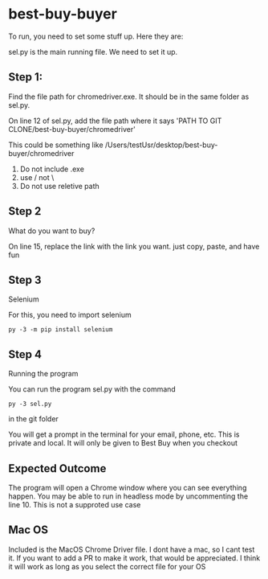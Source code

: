 # best-buy-buyer
To run, you need to set some stuff up. Here they are:

sel.py is the main running file. We need to set it up.

## Step 1:
Find the file path for chromedriver.exe. It should be in the same folder as sel.py. 

On line 12 of sel.py, add the file path where it says 'PATH TO GIT CLONE/best-buy-buyer/chromedriver'

This could be something like /Users/testUsr/desktop/best-buy-buyer/chromedriver

1. Do not include .exe
2. use / not \
3. Do not use reletive path

## Step 2
What do you want to buy?

On line 15, replace the link with the link you want. just copy, paste, and have fun

## Step 3
Selenium

For this, you need to import selenium

```
py -3 -m pip install selenium
```

## Step 4
Running the program

You can run the program sel.py with the command 
```
py -3 sel.py
```
in the git folder

You will get a prompt in the terminal for your email, phone, etc. This is private and local. It will only be given to Best Buy when you checkout

## Expected Outcome
The program will open a Chrome window where you can see everything happen. You may be able to run in headless mode by uncommenting the line 10. This is not a supproted use case

## Mac OS
Included is the MacOS Chrome Driver file. I dont have a mac, so I cant test it. If you want to add a PR to make it work, that would be appreciated. I think it will work as long as you select the correct file for your OS